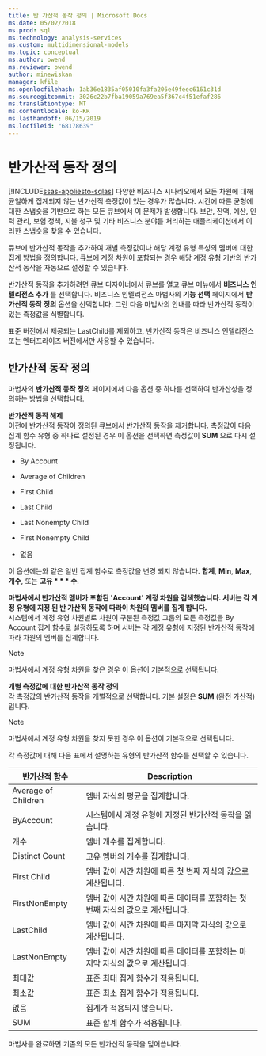 ```yaml
---
title: 반 가산적 동작 정의 | Microsoft Docs
ms.date: 05/02/2018
ms.prod: sql
ms.technology: analysis-services
ms.custom: multidimensional-models
ms.topic: conceptual
ms.author: owend
ms.reviewer: owend
author: minewiskan
manager: kfile
ms.openlocfilehash: 1ab36e1835af05010fa3fa206e49feec6161c31d
ms.sourcegitcommit: 3026c22b7fba19059a769ea5f367c4f51efaf286
ms.translationtype: MT
ms.contentlocale: ko-KR
ms.lasthandoff: 06/15/2019
ms.locfileid: "68178639"
---
```

# <a name="define-semiadditive-behavior"></a>반가산적 동작 정의
[!INCLUDE[ssas-appliesto-sqlas](../../includes/ssas-appliesto-sqlas.md)]
  다양한 비즈니스 시나리오에서 모든 차원에 대해 균일하게 집계되지 않는 반가산적 측정값이 있는 경우가 많습니다. 시간에 따른 균형에 대한 스냅숏을 기반으로 하는 모든 큐브에서 이 문제가 발생합니다. 보안, 잔액, 예산, 인력 관리, 보험 정책, 지불 청구 및 기타 비즈니스 분야를 처리하는 애플리케이션에서 이러한 스냅숏을 찾을 수 있습니다.  
  
 큐브에 반가산적 동작을 추가하여 개별 측정값이나 해당 계정 유형 특성의 멤버에 대한 집계 방법을 정의합니다. 큐브에 계정 차원이 포함되는 경우 해당 계정 유형 기반의 반가산적 동작을 자동으로 설정할 수 있습니다.  
  
 반가산적 동작을 추가하려면 큐브 디자이너에서 큐브를 열고 큐브 메뉴에서 **비즈니스 인텔리전스 추가** 를 선택합니다. 비즈니스 인텔리전스 마법사의 **기능 선택** 페이지에서 **반가산적 동작 정의** 옵션을 선택합니다. 그런 다음 마법사의 안내를 따라 반가산적 동작이 있는 측정값을 식별합니다.  
  
 표준 버전에서 제공되는 LastChild를 제외하고, 반가산적 동작은 비즈니스 인텔리전스 또는 엔터프라이즈 버전에서만 사용할 수 있습니다.  
  
## <a name="define-semiadditive-behavior"></a>반가산적 동작 정의  
 마법사의 **반가산적 동작 정의** 페이지에서 다음 옵션 중 하나를 선택하여 반가산성을 정의하는 방법을 선택합니다.  
  
 **반가산적 동작 해제**  
 이전에 반가산적 동작이 정의된 큐브에서 반가산적 동작을 제거합니다. 측정값이 다음 집계 함수 유형 중 하나로 설정된 경우 이 옵션을 선택하면 측정값이 **SUM** 으로 다시 설정됩니다.  
  
-   By Account  
  
-   Average of Children  
  
-   First Child  
  
-   Last Child  
  
-   Last Nonempty Child  
  
-   First Nonempty Child  
  
-   없음  
  
 이 옵션에는와 같은 일반 집계 함수로 측정값을 변경 되지 않습니다. **합계**, **Min**, **Max**, **개수**, 또는 **고유 * * * 수**.  
  
 **마법사에서 반가산적 멤버가 포함된 'Account' 계정 차원을 검색했습니다. 서버는 각 계정 유형에 지정 된 반 가산적 동작에 따라이 차원의 멤버를 집계 합니다.**  
 시스템에서 계정 유형 차원별로 차원이 구분된 측정값 그룹의 모든 측정값을 By Account 집계 함수로 설정하도록 하며 서버는 각 계정 유형에 지정된 반가산적 동작에 따라 차원의 멤버를 집계합니다.  
  
> [!NOTE]  
>  마법사에서 계정 유형 차원을 찾은 경우 이 옵션이 기본적으로 선택됩니다.  
  
 **개별 측정값에 대한 반가산적 동작 정의**  
 각 측정값의 반가산적 동작을 개별적으로 선택합니다. 기본 설정은 **SUM** (완전 가산적)입니다.  
  
> [!NOTE]  
>  마법사에서 계정 유형 차원을 찾지 못한 경우 이 옵션이 기본적으로 선택됩니다.  
  
 각 측정값에 대해 다음 표에서 설명하는 유형의 반가산적 함수를 선택할 수 있습니다.  
  
|반가산적 함수|Description|  
|---------------------------|-----------------|  
|Average of Children|멤버 자식의 평균을 집계합니다.|  
|ByAccount|시스템에서 계정 유형에 지정된 반가산적 동작을 읽습니다.|  
|개수|멤버 개수를 집계합니다.|  
|Distinct Count|고유 멤버의 개수를 집계합니다.|  
|First Child|멤버 값이 시간 차원에 따른 첫 번째 자식의 값으로 계산됩니다.|  
|FirstNonEmpty|멤버 값이 시간 차원에 따른 데이터를 포함하는 첫 번째 자식의 값으로 계산됩니다.|  
|LastChild|멤버 값이 시간 차원에 따른 마지막 자식의 값으로 계산됩니다.|  
|LastNonEmpty|멤버 값이 시간 차원에 따른 데이터를 포함하는 마지막 자식의 값으로 계산됩니다.|  
|최대값|표준 최대 집계 함수가 적용됩니다.|  
|최소값|표준 최소 집계 함수가 적용됩니다.|  
|없음|집계가 적용되지 않습니다.|  
|SUM|표준 합계 함수가 적용됩니다.|  
  
 마법사를 완료하면 기존의 모든 반가산적 동작을 덮어씁니다.  
  
  
